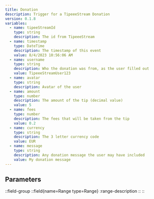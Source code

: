 ```yaml
---
title: Donation
description: Trigger for a TipeeeStream Donation
version: 0.1.8
variables:
  - name: tipeeStreamId
    type: string
    description: The id from TipeeeStream
  - name: timestamp
    type: DateTime
    description: The timestamp of this event
    value: 8/4/2023 10:56:06 AM
  - name: username
    type: string
    description: Who the donation was from, as the user filled out
    value: TipeeeStreamUser123
  - name: avatar
    type: string
    description: Avatar of the user
  - name: amount
    type: number
    description: The amount of the tip (decimal value)
    value: 5
  - name: fees
    type: number
    description: The fees that will be taken from the tip
    value: 0.2
  - name: currency
    type: string
    description: The 3 letter currency code
    value: EUR
  - name: message
    type: string
    description: Any donation message the user may have included
    value: My donation message
---
```


## Parameters
::field-group
  ::field{name=Range type=Range}
    :range-description
  ::
::